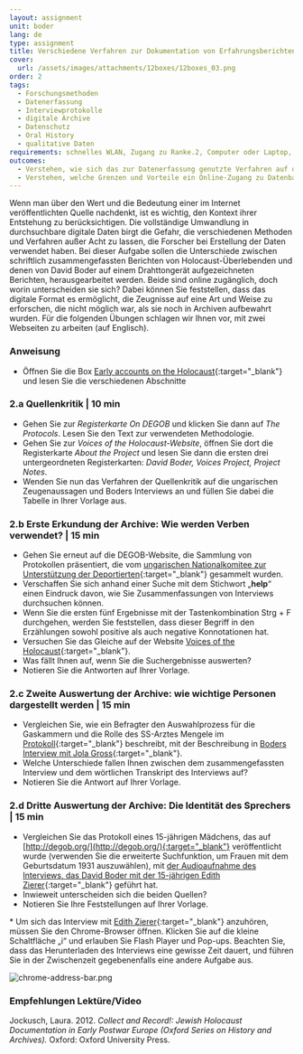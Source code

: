 ```yaml
---
layout: assignment
unit: boder
lang: de
type: assignment
title: Verschiedene Verfahren zur Dokumentation von Erfahrungsberichten über den Holocaust
cover:
  url: /assets/images/attachments/12boxes/12boxes_03.png
order: 2
tags:
  - Forschungsmethoden
  - Datenerfassung
  - Interviewprotokolle
  - digitale Archive
  - Datenschutz
  - Oral History
  - qualitative Daten
requirements: schnelles WLAN, Zugang zu Ranke.2, Computer oder Laptop, Anwendung auf Computer oder Laptop zum Abspielen von Videos
outcomes:
  - Verstehen, wie sich das zur Datenerfassung genutzte Verfahren auf den Informationswert für künftige Forscher auswirkt.
  - Verstehen, welche Grenzen und Vorteile ein Online-Zugang zu Datenbanken mit Erfahrungsberichten besitzt.
---
```


Wenn man über den Wert und die Bedeutung einer im Internet veröffentlichten Quelle nachdenkt, ist es wichtig, den Kontext ihrer Entstehung zu berücksichtigen. Die vollständige Umwandlung in durchsuchbare digitale Daten birgt die Gefahr, die verschiedenen Methoden und Verfahren außer Acht zu lassen, die Forscher bei Erstellung der Daten verwendet haben. Bei dieser Aufgabe sollen die Unterschiede zwischen schriftlich zusammengefassten Berichten von Holocaust-Überlebenden und denen von David Boder auf einem Drahttongerät aufgezeichneten Berichten, herausgearbeitet
werden. Beide sind online zugänglich, doch worin unterscheiden sie sich? Dabei können Sie feststellen, dass das
digitale Format es ermöglicht, die Zeugnisse auf eine Art und Weise zu erforschen, die nicht möglich war, als sie noch in Archiven aufbewahrt wurden. Für die folgenden Übungen schlagen wir Ihnen vor, mit zwei Webseiten zu arbeiten (auf
Englisch).

<!-- more -->

<!-- briefing-student -->

### Anweisung
<!-- section-contents -->

- Öffnen Sie die Box [Early accounts on the Holocaust](https://ranke2.uni.lu/klynt/de/#Intro){:target="_blank"} und lesen Sie die verschiedenen Abschnitte

<!-- section -->

### 2.a  Quellenkritik | 10 min
<!-- section-contents -->

- Gehen Sie zur _Registerkarte On DEGOB_ und klicken Sie dann auf _The Protocols_. Lesen Sie den Text zur verwendeten Methodologie.
- Gehen Sie zur _Voices of the Holocaust-Website_, öffnen Sie dort die Registerkarte _About the Project_ und lesen Sie dann die ersten drei untergeordneten Registerkarten: _David Boder, Voices Project, Project Notes_.
- Wenden Sie nun das Verfahren der Quellenkritik auf die ungarischen Zeugenaussagen und Boders Interviews an und füllen Sie dabei die Tabelle in Ihrer Vorlage aus.

<!-- section -->

### 2.b  Erste Erkundung der Archive: Wie werden Verben verwendet? | 15 min
<!-- section-contents -->

- Gehen Sie erneut auf die DEGOB-Website, die Sammlung von Protokollen präsentiert, die vom [ungarischen Nationalkomitee zur Unterstützung der Deportierten](http://degob.org/){:target="_blank"} gesammelt wurden.  
- Verschaffen Sie sich anhand einer Suche mit dem Stichwort „**help**“ einen Eindruck davon, wie Sie Zusammenfassungen von Interviews durchsuchen können.
- Wenn Sie die ersten fünf Ergebnisse mit der Tastenkombination Strg + F durchgehen, werden Sie feststellen, dass dieser Begriff in den Erzählungen sowohl positive als auch negative Konnotationen hat.
- Versuchen Sie das Gleiche auf der Website [Voices of the Holocaust](http://voices.iit.edu/voices_project){:target="_blank"}.
- Was fällt Ihnen auf, wenn Sie die Suchergebnisse auswerten?
- Notieren Sie die Antworten auf Ihrer Vorlage.

<!-- section -->

### 2.c  Zweite Auswertung der Archive: wie wichtige Personen dargestellt werden | 15 min
<!-- section-contents -->

- Vergleichen Sie, wie ein Befragter den Auswahlprozess für die Gaskammern und die Rolle des SS-Arztes Mengele im [Protokoll](http://degob.org/index.php?showjk=131){:target="_blank"} beschreibt, mit der Beschreibung in [Boders Interview mit Jola Gross](https://iit.aviaryplatform.com/r/2804x54p2z){:target="_blank"}.
- Welche Unterschiede fallen Ihnen zwischen dem zusammengefassten Interview und dem wörtlichen Transkript des Interviews auf?
- Notieren Sie die Antwort auf Ihrer Vorlage.

<!-- section -->

### 2.d  Dritte Auswertung der Archive: Die Identität des Sprechers | 15 min
<!-- section-contents -->

- Vergleichen Sie das Protokoll eines 15-jährigen Mädchens, das auf [http://degob.org/](http://degob.org/){:target="_blank"} veröffentlicht wurde (verwenden Sie die erweiterte Suchfunktion, um Frauen mit dem Geburtsdatum 1931 auszuwählen), mit [der Audioaufnahme des Interviews, das David Boder mit der 15-jährigen Edith Zierer](https://iit.aviaryplatform.com/r/0g3gx44z67){:target="_blank"} geführt hat.
- Inwieweit unterscheiden sich die beiden Quellen?
- Notieren Sie Ihre Feststellungen auf Ihrer Vorlage.

\* Um sich das Interview mit [Edith Zierer](http://voices.iit.edu/audio?doc=ziererE){:target="_blank"} anzuhören, müssen Sie den Chrome-Browser öffnen. Klicken Sie auf die kleine Schaltfläche „i“ und erlauben Sie Flash Player und Pop-ups. Beachten Sie, dass das Herunterladen des Interviews eine gewisse Zeit dauert, und führen Sie in der Zwischenzeit gegebenenfalls eine andere Aufgabe aus.

![chrome-address-bar.png](../../../assets/images/chrome-address-bar.png)

<!-- section -->

### Empfehlungen Lektüre/Video
<!-- section-contents -->

Jockusch, Laura. 2012. _Collect and Record!: Jewish Holocaust Documentation in Early Postwar Europe (Oxford Series on History and Archives)._ Oxford: Oxford University Press.

<!-- briefing-teacher -->
